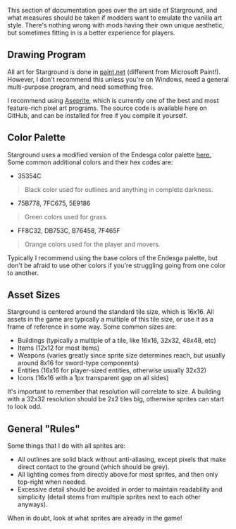 This section of documentation goes over the art side of Starground, and what measures should be taken if modders want to emulate the vanilla art style. There's nothing wrong with mods having their own unique aesthetic, but sometimes fitting in is a better experience for players.

## Drawing Program
All art for Starground is done in [paint.net](https://www.getpaint.net/) (different from Microsoft Paint!). However, I don't recommend this unless you're on Windows, need a general multi-purpose program, and need something free.

I recommend using [Aseprite](https://www.aseprite.org/), which is currently one of the best and most feature-rich pixel art programs. The source code is available here on GitHub, and can be installed for free if you compile it yourself. 

## Color Palette
Starground uses a modified version of the Endesga color palette [here.](https://lospec.com/palette-list/endesga-32) Some common additional colors and their hex codes are:
* 35354C
> Black color used for outlines and anything in complete darkness.
* 75B778, 7FC675, 5E9186
> Green colors used for grass.
* FF8C32, DB753C, B76458, 7F465F
> Orange colors used for the player and movers.

Typically I recommend using the base colors of the Endesga palette, but don't be afraid to use other colors if you're struggling going from one color to another.

## Asset Sizes
Starground is centered around the standard tile size, which is 16x16. All assets in the game are typically a multiple of this tile size, or use it as a frame of reference in some way. Some common sizes are:

* Buildings (typically a multiple of a tile, like 16x16, 32x32, 48x48, etc)
* Items (12x12 for most items)
* Weapons (varies greatly since sprite size determines reach, but usually around 8x16 for sword-type components)
* Entities (16x16 for player-sized entities, otherwise usually 32x32)
* Icons (16x16 with a 1px transparent gap on all sides)

It's important to remember that resolution will correlate to size. A building with a 32x32 resolution should be 2x2 tiles big, otherwise sprites can start to look odd.

## General "Rules"
Some things that I do with all sprites are:

* All outlines are solid black without anti-aliasing, except pixels that make direct contact to the ground (which should be grey).
* All lighting comes from directly above for most sprites, and then only top-right when needed.
* Excessive detail should be avoided in order to maintain readability and simplicity (detail stems from multiple sprites next to each other anyways).

When in doubt, look at what sprites are already in the game!